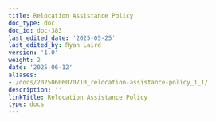 ```yaml
---
title: Relocation Assistance Policy
doc_type: doc
doc_id: doc-383
last_edited_date: '2025-05-25'
last_edited_by: Ryan Laird
version: '1.0'
weight: 2
date: '2025-06-12'
aliases:
- /docs/20250606070710_relocation-assistance-policy_1_1/
description: ''
linkTitle: Relocation Assistance Policy
type: docs
---
```



